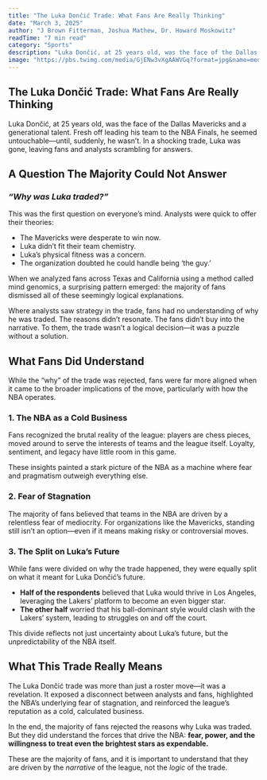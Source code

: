 ```yaml
---
title: "The Luka Dončić Trade: What Fans Are Really Thinking"
date: "March 3, 2025"
author: "J Brown Fitterman, Joshua Mathew, Dr. Howard Moskowitz"
readTime: "7 min read"
category: "Sports"
description: "Luka Dončić, at 25 years old, was the face of the Dallas Mavericks and a generational talent"
image: "https://pbs.twimg.com/media/GjENw3vXgAAWVGq?format=jpg&name=medium"
---
```


## The Luka Dončić Trade: What Fans Are Really Thinking

Luka Dončić, at 25 years old, was the face of the Dallas Mavericks and a generational talent. Fresh off leading his team to the NBA Finals, he seemed untouchable—until, suddenly, he wasn’t. In a shocking trade, Luka was gone, leaving fans and analysts scrambling for answers.

## A Question The Majority Could Not Answer

### _“Why was Luka traded?”_

This was the first question on everyone’s mind. Analysts were quick to offer their theories:

- The Mavericks were desperate to win now.
- Luka didn’t fit their team chemistry.
- Luka’s physical fitness was a concern.
- The organization doubted he could handle being ‘the guy.’

When we analyzed fans across Texas and California using a method called mind genomics, a surprising pattern emerged: the majority of fans dismissed all of these seemingly logical explanations.

Where analysts saw strategy in the trade, fans had no understanding of why he was traded. The reasons didn’t resonate. The fans didn’t buy into the narrative. To them, the trade wasn’t a logical decision—it was a puzzle without a solution.

## What Fans Did Understand

While the “why” of the trade was rejected, fans were far more aligned when it came to the broader implications of the move, particularly with how the NBA operates.

### **1. The NBA as a Cold Business**

Fans recognized the brutal reality of the league: players are chess pieces, moved around to serve the interests of teams and the league itself. Loyalty, sentiment, and legacy have little room in this game.

These insights painted a stark picture of the NBA as a machine where fear and pragmatism outweigh everything else.

### **2. Fear of Stagnation**

The majority of fans believed that teams in the NBA are driven by a relentless fear of mediocrity. For organizations like the Mavericks, standing still isn’t an option—even if it means making risky or controversial moves.

### **3. The Split on Luka’s Future**

While fans were divided on why the trade happened, they were equally split on what it meant for Luka Dončić’s future.

- **Half of the respondents** believed that Luka would thrive in Los Angeles, leveraging the Lakers’ platform to become an even bigger star.
- **The other half** worried that his ball-dominant style would clash with the Lakers’ system, leading to struggles on and off the court.

This divide reflects not just uncertainty about Luka’s future, but the unpredictability of the NBA itself.

## What This Trade Really Means

The Luka Dončić trade was more than just a roster move—it was a revelation. It exposed a disconnect between analysts and fans, highlighted the NBA’s underlying fear of stagnation, and reinforced the league’s reputation as a cold, calculated business.

In the end, the majority of fans rejected the reasons why Luka was traded. But they did understand the forces that drive the NBA: **fear, power, and the willingness to treat even the brightest stars as expendable.**

These are the majority of fans, and it is important to understand that they are driven by the _narrative_ of the league, not the _logic_ of the trade.
